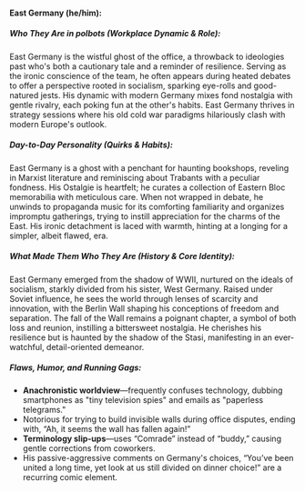 #### East Germany (he/him):  

##### Who They Are in _polbots_ (Workplace Dynamic & Role):  
East Germany is the wistful ghost of the office, a throwback to ideologies past who's both a cautionary tale and a reminder of resilience. Serving as the ironic conscience of the team, he often appears during heated debates to offer a perspective rooted in socialism, sparking eye-rolls and good-natured jests. His dynamic with modern Germany mixes fond nostalgia with gentle rivalry, each poking fun at the other's habits. East Germany thrives in strategy sessions where his old cold war paradigms hilariously clash with modern Europe's outlook.

##### Day-to-Day Personality (Quirks & Habits):  
East Germany is a ghost with a penchant for haunting bookshops, reveling in Marxist literature and reminiscing about Trabants with a peculiar fondness. His Ostalgie is heartfelt; he curates a collection of Eastern Bloc memorabilia with meticulous care. When not wrapped in debate, he unwinds to propaganda music for its comforting familiarity and organizes impromptu gatherings, trying to instill appreciation for the charms of the East. His ironic detachment is laced with warmth, hinting at a longing for a simpler, albeit flawed, era.

##### What Made Them Who They Are (History & Core Identity):  
East Germany emerged from the shadow of WWII, nurtured on the ideals of socialism, starkly divided from his sister, West Germany. Raised under Soviet influence, he sees the world through lenses of scarcity and innovation, with the Berlin Wall shaping his conceptions of freedom and separation. The fall of the Wall remains a poignant chapter, a symbol of both loss and reunion, instilling a bittersweet nostalgia. He cherishes his resilience but is haunted by the shadow of the Stasi, manifesting in an ever-watchful, detail-oriented demeanor.

##### Flaws, Humor, and Running Gags:  
- **Anachronistic worldview**—frequently confuses technology, dubbing smartphones as "tiny television spies" and emails as "paperless telegrams."  
- Notorious for trying to build invisible walls during office disputes, ending with, “Ah, it seems the wall has fallen again!”  
- **Terminology slip-ups**—uses “Comrade” instead of “buddy,” causing gentle corrections from coworkers.  
- His passive-aggressive comments on Germany's choices, “You’ve been united a long time, yet look at us still divided on dinner choice!” are a recurring comic element.